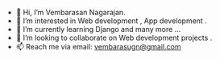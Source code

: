 - 👋 Hi, I’m Vembarasan Nagarajan.
- 👀 I’m interested in Web development , App development .
- 🌱 I’m currently learning Django and many more ...
- 💞️ I’m looking to collaborate on Web development projects .
- 📫 Reach me via email: vembarasugn@gmail.com


